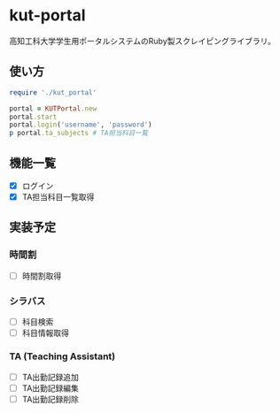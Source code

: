kut-portal
==========

高知工科大学学生用ポータルシステムのRuby製スクレイピングライブラリ。

使い方
-----

```ruby
require './kut_portal'

portal = KUTPortal.new
portal.start
portal.login('username', 'password')
p portal.ta_subjects # TA担当科目一覧
```

機能一覧
-------

* [x] ログイン
* [x] TA担当科目一覧取得

実装予定
------

### 時間割

* [ ] 時間割取得

### シラバス

* [ ] 科目検索
* [ ] 科目情報取得

### TA (Teaching Assistant)

* [ ] TA出勤記録追加
* [ ] TA出勤記録編集
* [ ] TA出勤記録削除
